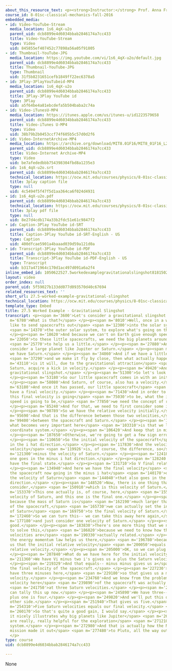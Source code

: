 ```yaml
---
about_this_resource_text: <p><strong>Instructor:</strong> Prof. Anna Frebel</p>
course_id: 8-01sc-classical-mechanics-fall-2016
embedded_media:
- id: Video-YouTube-Stream
  media_location: 1s6_4qX-u2o
  parent_uid: dcb8899e4d6034bbab2846174a7cc433
  title: Video-YouTube-Stream
  type: Video
  uid: 845855ef407452c77898a56a05f91805
- id: Thumbnail-YouTube-JPG
  media_location: https://img.youtube.com/vi/1s6_4qX-u2o/default.jpg
  parent_uid: dcb8899e4d6034bbab2846174a7cc433
  title: Thumbnail-YouTube-JPG
  type: Thumbnail
  uid: 31f5b8231651cefb1849ff22ec6378a5
- id: 3Play-3PlayYouTubeid-MP4
  media_location: 1s6_4qX-u2o
  parent_uid: dcb8899e4d6034bbab2846174a7cc433
  title: 3Play-3Play YouTube id
  type: 3Play
  uid: a5f64be4a81ebcdefa5b504baba2c74a
- id: Video-iTunesU-MP4
  media_location: https://itunes.apple.com/us/itunes-u/id1223579658
  parent_uid: dcb8899e4d6034bbab2846174a7cc433
  title: Video-iTunes U-MP4
  type: Video
  uid: 38b79b2b0453ccf74f605b5c57d0d2f6
- id: Video-InternetArchive-MP4
  media_location: https://archive.org/download/MIT8.01F16/MIT8_01F16_L27v05_360p.mp4
  parent_uid: dcb8899e4d6034bbab2846174a7cc433
  title: Video-Internet Archive-MP4
  type: Video
  uid: be7afededbbb754398304fbd8a1235e3
- id: 1s6_4qX-u2o.srt
  parent_uid: dcb8899e4d6034bbab2846174a7cc433
  technical_location: https://ocw.mit.edu/courses/physics/8-01sc-classical-mechanics-fall-2016/week-9-collision-theory/27.5-worked-example-gravitational-slingshot/27.5-worked-example-gravitational-slingshot/1s6_4qX-u2o.srt
  title: 3play caption file
  type: null
  uid: 4c5494f5f47f5d1aa364ca6f024d4931
- id: 1s6_4qX-u2o.pdf
  parent_uid: dcb8899e4d6034bbab2846174a7cc433
  technical_location: https://ocw.mit.edu/courses/physics/8-01sc-classical-mechanics-fall-2016/week-9-collision-theory/27.5-worked-example-gravitational-slingshot/27.5-worked-example-gravitational-slingshot/1s6_4qX-u2o.pdf
  title: 3play pdf file
  type: null
  uid: 8e27d4cdb174a33b2fdc51e61c9847f2
- id: Caption-3Play YouTube id-SRT
  parent_uid: dcb8899e4d6034bbab2846174a7cc433
  title: Caption-3Play YouTube id-SRT-English - US
  type: Caption
  uid: 400dfcae5901a4baaad039d59a121d0a
- id: Transcript-3Play YouTube id-PDF
  parent_uid: dcb8899e4d6034bbab2846174a7cc433
  title: Transcript-3Play YouTube id-PDF-English - US
  type: Transcript
  uid: b317a471964c170d1ac497d091a6a2f4
inline_embed_id: 1050622527.5workedexamplegravitationalslingshot81815029
layout: video
order_index: null
parent_uid: 5f59027b133dd077d093570d40c67694
related_resources_text: ''
short_url: 27.5-worked-example-gravitational-slingshot
technical_location: https://ocw.mit.edu/courses/physics/8-01sc-classical-mechanics-fall-2016/week-9-collision-theory/27.5-worked-example-gravitational-slingshot/27.5-worked-example-gravitational-slingshot
template_type: Embed
title: 27.5 Worked Example - Gravitational Slingshot
transcript: <p><span m='3600'>Let's consider a gravitational slingshot.</span> </p><p><span
  m='6780'>What is that?</span> </p><p><span m='8010'>Well, once in a while, people
  like to send spacecrafts out</span> <span m='12300'>into the solar system, particularly</span>
  <span m='14370'>the outer solar system, to explore what's going on there.</span>
  </p><p><span m='18620'>And because we can't on Earth give enough speed</span> <span
  m='22050'>to these little spacecrafts, we need the big planets around us</span>
  <span m='25770'>to help us a little.</span> </p><p><span m='27880'>And so we can
  consider a large planet like Jupiter or Saturn.</span> </p><p><span m='33030'>Here
  we have Saturn.</span> </p><p><span m='34860'>And if we have a little spacecraft</span>
  <span m='37290'>and we make it fly by close, then what actually happens</span> <span
  m='43110'>is it will, due to the gravitational attraction</span> <span m='46080'>of
  Saturn, acquire a kick in velocity.</span> </p><p><span m='49420'>And that is a
  gravitational slingshot.</span> </p><p><span m='51300'>So let's look at that.</span>
  </p><p><span m='53180'>So our little spacecraft comes in with an initial velocity.</span>
  </p><p><span m='58080'>And Saturn, of course, also has a velocity.</span> </p><p><span
  m='63180'>And once it has passed, our little spacecraft</span> <span m='67620'>will
  have a final velocity.</span> </p><p><span m='71430'>And in order to calculate what
  this final velocity is going</span> <span m='75030'>to be, what the increase in
  speed is going to be,</span> <span m='77850'>we need the concept of relative velocity.</span>
  </p><p><span m='85240'>And for that, we need to first consider some initial state.</span>
  </p><p><span m='90789'>So we have the relative velocity initially.</span> </p><p><span
  m='95690'>And that is the difference between those two velocities,</span> <span
  m='99400'>between the spacecraft and Saturn.</span> </p><p><span m='101811'>And
  what becomes very important here</span> <span m='103310'>is that we look at the
  coordinate system.</span> </p><p><span m='106420'>And keep that in mind.</span>
  </p><p><span m='107650'>Otherwise, we're going to get a few sign errors.</span>
  </p><p><span m='110650'>So the initial velocity of the spacecraft</span> <span m='115090'>goes
  in the i hat direction.</span> </p><p><span m='117830'>And the velocity-- the relative
  velocity</span> <span m='119926'>is, of course, the difference, so</span> <span
  m='121300'>minus the velocity of Saturn.</span> </p><p><span m='124180'>But that
  one goes in the minus i hat direction.</span> </p><p><span m='128240'>And then we
  have the final state.</span> </p><p><span m='131710'>So V final relative.</span>
  </p><p><span m='134940'>And here we have the final velocity</span> <span m='137590'>of
  the spacecraft now going in the minus i hat</span> <span m='140170'>direction minus
  the velocity of Saturn</span> <span m='144040'>that also goes in the minus i hat
  direction.</span> </p><p><span m='148520'>Now, there is one thing that we need to
  consider,</span> <span m='150910'>which is this velocity of Saturn.</span> </p><p><span
  m='153370'>This one actually is, of course, here,</span> <span m='155200'>the initial
  velocity of Saturn, and this one is the final one.</span> </p><p><span m='159220'>But
  because the mass of Saturn is</span> <span m='162190'>much larger than the mass
  of the spacecraft,</span> <span m='165730'>we can actually set the initial velocity
  of Saturn</span> <span m='169750'>to the final velocity of Saturn.</span> </p><p><span
  m='172460'>So we can turn this-- we can take this away here again,</span> <span
  m='177180'>and just consider one velocity of Saturn.</span> </p><p><span m='183040'>OK,
  good.</span> </p><p><span m='183830'>There's one more thing that we need in order
  to solve this,</span> <span m='186820'>because we need to know how the relative
  velocities are</span> <span m='190330'>actually related.</span> </p><p><span m='191860'>And
  the energy momentum law helps us there,</span> <span m='196780'>because that gives
  us that the initial relative velocity</span> <span m='200050'>equals minus the final
  relative velocity.</span> </p><p><span m='205000'>OK, so we can plug that in now.</span>
  </p><p><span m='207840'>What do we have here for the initial velocity?</span> </p><p><span
  m='211360'>We have Vi minus two i's gives us a plus the Saturn velocity.</span>
  </p><p><span m='219329'>And that equals-- minus minus gives us a</span> <span m='223390'>plus--
  the final velocity of the spacecraft.</span> </p><p><span m='227230'>And then we
  have three minuses here,</span> <span m='229180'>so that gives us a minus the Saturn
  velocity.</span> </p><p><span m='234760'>And we know from the problem that the initial
  velocity here</span> <span m='239890'>of the spacecraft was actually given</span>
  <span m='241750'>at three Saturn velocities.</span> </p><p><span m='244520'>So we
  can tally this up now.</span> </p><p><span m='245890'>We have three-- we have three
  plus one is four.</span> </p><p><span m='249820'>And we'll put this over on the
  other side.</span> </p><p><span m='251940'>That gives us five.</span> </p><p><span
  m='254310'>Five Saturn velocities equals our final velocity.</span> </p><p><span
  m='260170'>So that's quite a good gain, I would say.</span> </p><p><span m='264370'>And
  it nicely illustrates why big planets like Jupiter</span> <span m='268630'>and Saturn
  are really, really helpful for the exploration</span> <span m='271210'>of the solar
  system.</span> </p><p><span m='272980'>And that is actually how the New Horizons
  mission made it out</span> <span m='277480'>to Pluto, all the way out there.</span>
  </p>
type: course
uid: dcb8899e4d6034bbab2846174a7cc433

---
```

None
